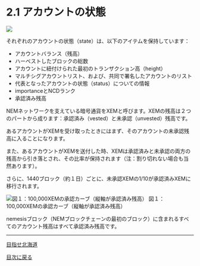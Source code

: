 # 2.1 アカウントの状態

![](https://s3-ap-northeast-1.amazonaws.com/nem-social/blog/0/7000/7600/7611/1542859872%E3%82%B9%E3%82%AF%E3%83%AA%E3%83%BC%E3%83%B3%E3%82%B7%E3%83%A7%E3%83%83%E3%83%88%202018-11-22%2013.10.44.png)

それぞれのアカウントの状態（state）は、以下のアイテムを保持しています：

- アカウントバランス（残高）
- ハーベストしたブロックの総数
- アカウントに紐付けられた最初のトランザクション高（height）
- マルチシグアカウントリスト、および、共同で署名したアカウントのリスト
- 代表となったアカウントの状態（status）についての情報
- importanceとNCDランク
- 承認済み残高

NEMネットワークを支えている暗号通貨をXEMと呼びます。XEMの残高は２つのパートから成ります：承認済み（vested）と未承認（unvested）残高です。

あるアカウントがXEMを受け取ったときにはまず、そのアカウントの未承認残高に入ることになります。

また、あるアカウントがXEMを送付した時、XEMは承認済みと未承認の両方の残高から引き落とされ、その比率が保持されます（注：割り切れない場合も当然あります）。

さらに、1440ブロック（約１日）ごとに、未承認XEMの1/10が承認済みXEMに移行されます。


![図１：100,000XEMの承認カーブ（縦軸が承認済み残高）](https://s3-ap-northeast-1.amazonaws.com/nem-social/blog/0/7000/7600/7611/1542860634%E3%82%B9%E3%82%AF%E3%83%AA%E3%83%BC%E3%83%B3%E3%82%B7%E3%83%A7%E3%83%83%E3%83%88%202018-11-22%2013.23.30.png)
図１：100,000XEMの承認カーブ（縦軸が承認済み残高）

nemesisブロック（NEMブロックチェーンの最初のブロック）に含まれるすべてのアカウント残高はすべて承認済み残高です。

----

[目指せ北海道](https://nemlog.nem.social/profile/416)


[目次に戻る](https://github.com/naoland/nem-kaitai-shinsho#21-アカウントの状態)